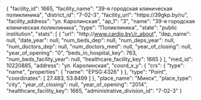 {
    "facility_id": 1665,
    "facility_name": "39-я городская клиническая поликлиника",
    "district_id": "7-02-3",
    "facility_url": "https:\/\/39gkp.by\/ru",
    "facility_address": "ул. Каролинская",
    "ap_1": "3",
    "name": "39-я городская клиническая поликлиника",
    "type": "Поликлиника",
    "state": "public institution",
    "stats": [
        {
            "url": "http:\/\/www.cardio.by\/r_about",
            "dep_name": null,
            "date_year": null,
            "num_beds_dep": null,
            "num_deps_year": null,
            "num_doctors_dep": null,
            "num_doctors_med": null,
            "year_of_closing": null,
            "year_of_opening": "0",
            "beds_in_hospital_key": 763,
            "num_beds_facility_year": null,
            "healthcare_facility_key": 1665
        }
    ],
    "med_id": 10220885,
    "address": "ул. Каролинская",
    "coord_x_y": {
        "crs": {
            "type": "name",
            "properties": {
                "name": "EPSG:4326"
            }
        },
        "type": "Point",
        "coordinates": [
            27.483,
            53.8499
        ]
    },
    "place_name": "Минск",
    "place_type": "city",
    "year_of_closing": null,
    "year_of_opening": "2014",
    "healthcare_facility_key": 1665,
    "administrative_division_id": "7-02-3"
}